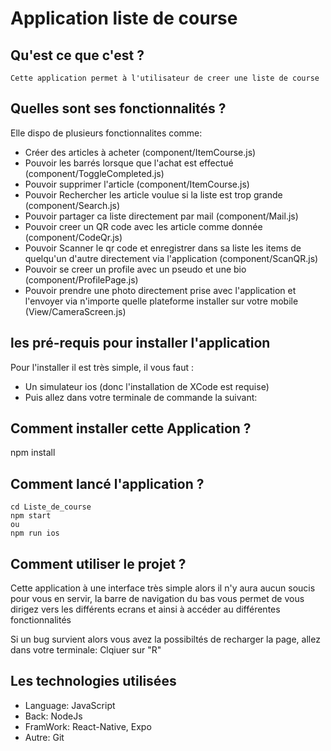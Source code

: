 # Application liste de course

## Qu'est ce que c'est ?

    Cette application permet à l'utilisateur de creer une liste de course

## Quelles sont ses fonctionnalités ?

Elle dispo de plusieurs fonctionnalites comme:

- Créer des articles à acheter (component/ItemCourse.js)
- Pouvoir les barrés lorsque que l'achat est effectué (component/ToggleCompleted.js)
- Pouvoir supprimer l'article (component/ItemCourse.js)
- Pouvoir Rechercher les article voulue si la liste est trop grande (component/Search.js)
- Pouvoir partager ca liste directement par mail (component/Mail.js)
- Pouvoir creer un QR code avec les article comme donnée (component/CodeQr.js)
- Pouvoir Scanner le qr code et enregistrer dans sa liste les items de quelqu'un d'autre directement via l'application (component/ScanQR.js)
- Pouvoir se creer un profile avec un pseudo et une bio (component/ProfilePage.js)
- Pouvoir prendre une photo directement prise avec l'application et l'envoyer via n'importe quelle plateforme installer sur votre mobile (View/CameraScreen.js)

## les pré-requis pour installer l'application

Pour l'installer il est très simple, il vous faut :

- Un simulateur ios (donc l'installation de XCode est requise)
- Puis allez dans votre terminale de commande la suivant:

## Comment installer cette Application ?

npm install

## Comment lancé l'application ?

    cd Liste_de_course
    npm start
    ou
    npm run ios

## Comment utiliser le projet ?

Cette application à une interface très simple alors il n'y aura aucun soucis pour vous en servir, la barre de navigation du bas vous permet de vous dirigez vers les différents ecrans et ainsi à accéder au différentes fonctionnalités

Si un bug survient alors vous avez la possibiltés de recharger la page, allez dans votre terminale:
Clqiuer sur "R"

## Les technologies utilisées

* Language: JavaScript
* Back: NodeJs
* FramWork: React-Native, Expo
* Autre: Git
